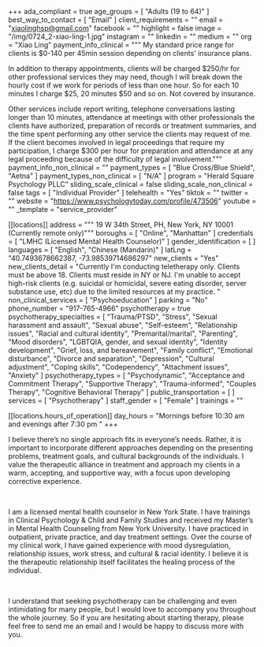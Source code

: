 +++
ada_compliant = true
age_groups = [ "Adults (19 to 64)" ]
best_way_to_contact = [ "Email" ]
client_requirements = ""
email = "xiaolinghsp@gmail.com"
facebook = ""
highlight = false
image = "/img/0724_2-xiao-ling-1.jpg"
instagram = ""
linkedin = ""
medium = ""
org = "Xiao Ling"
payment_info_clinical = """
My standard price range for clients is $0-140 per 45min session depending on clients' insurance plans.

In addition to therapy appointments, clients will be charged $250/hr for other professional services they may need, though I will break down the hourly cost if we work for periods of less than one hour. So for each 10 minutes I charge $25, 20 minutes $50 and so on. Not covered by insurance.

Other services include report writing, telephone conversations lasting longer than 10 minutes, attendance at meetings with other professionals the clients have authorized, preparation of records or treatment summaries, and the time spent performing any other service the clients may request of me. If the client becomes involved in legal proceedings that require my participation, I charge $300 per hour for preparation and attendance at any legal proceeding because of the difficulty of legal involvement."""
payment_info_non_clinical = ""
payment_types = [ "Blue Cross/Blue Shield", "Aetna" ]
payment_types_non_clinical = [ "N/A" ]
program = "Herald Square Psychology PLLC"
sliding_scale_clinical = false
sliding_scale_non_clinical = false
tags = [ "Individual Provider" ]
telehealth = "Yes"
tiktok = ""
twitter = ""
website = "https://www.psychologytoday.com/profile/473506"
youtube = ""
_template = "service_provider"

[[locations]]
address = """
19 W 34th Street, PH, New York, NY 10001 
(Currently remote only)"""
boroughs = [ "Online", "Manhattan" ]
credentials = [ "LMHC (Licensed Mental Health Counselor)" ]
gender_identification = [ ]
languages = [ "English", "Chinese (Mandarin)" ]
latLng = "40.7493678662387, -73.98539714686297"
new_clients = "Yes"
new_clients_detail = "Currently I'm conducting teletherapy only. Clients must be above 18. Clients must reside in NY or NJ. I'm unable to accept high-risk clients (e.g. suicidal or homicidal, severe eating disorder, server substance use, etc) due to the limited resources at my practice. "
non_clinical_services = [ "Psychoeducation" ]
parking = "No"
phone_number = "917-765-4966"
psychotherapy = true
psychotherapy_specialties = [
  "Trauma/PTSD",
  "Stress",
  "Sexual harassment and assault",
  "Sexual abuse",
  "Self-esteem",
  "Relationship issues",
  "Racial and cultural identity",
  "Premarital/marital",
  "Parenting",
  "Mood disorders",
  "LGBTQIA, gender, and sexual identity",
  "Identity development",
  "Grief, loss, and bereavement",
  "Family conflict",
  "Emotional disturbance",
  "Divorce and separation",
  "Depression",
  "Cultural adjustment",
  "Coping skills",
  "Codependency",
  "Attachment issues",
  "Anxiety"
]
psychotherapy_types = [
  "Psychodynamic",
  "Acceptance and Commitment Therapy",
  "Supportive Therapy",
  "Trauma-informed",
  "Couples Therapy",
  "Cognitive Behavioral Therapy"
]
public_transportation = [ ]
services = [ "Psychotherapy" ]
staff_gender = [ "Female" ]
trainings = ""

  [[locations.hours_of_operation]]
  day_hours = "Mornings before 10:30 am and evenings after 7:30 pm "
+++

I believe there’s no single approach fits in everyone’s needs. Rather, it is important to incorporate different approaches depending on the presenting problems, treatment goals, and cultural backgrounds of the individuals. I value the therapeutic alliance in treatment and approach my clients in a warm, accepting, and supportive way, with a focus upon developing corrective experience.

<br>

I am a licensed mental health counselor in New York State. I have trainings in Clinical Psychology & Child and Family Studies and received my Master’s in Mental Health Counseling from New York University. I have practiced in outpatient, private practice, and day treatment settings. Over the course of my clinical work, I have gained experience with mood dysregulation, relationship issues, work stress, and cultural & racial identity. I believe it is the therapeutic relationship itself facilitates the healing process of the individual.

<br>

I understand that seeking psychotherapy can be challenging and even intimidating for many people, but I would love to accompany you throughout the whole journey. So if you are hesitating about starting therapy, please feel free to send me an email and I would be happy to discuss more with you.
